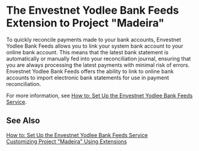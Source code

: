 <properties
	pageTitle="Envestnet Yodlee Bank Feeds | Project Madeira"
        description="Provides information about the Envestnet Yodlee Bank Feeds extension" 
        services="" 
        documentationCenter="Madeira"
        authors="edupont"/>
    
# The Envestnet Yodlee Bank Feeds Extension to Project "Madeira"
To quickly reconcile payments made to your bank accounts, Envestnet Yodlee Bank Feeds allows you to link your system bank account to your online bank account. This means that the latest bank statement is automatically or manually fed into your reconciliation journal, ensuring that you are always processing the latest payments with minimal risk of errors. Envestnet Yodlee Bank Feeds offers the ability to link to online bank accounts to import electronic bank statements for use in payment reconciliation.  
  
For more information, see [How to: Set Up the Envestnet Yodlee Bank Feeds Service](bank-how-setup-bank-statement-service.md). 
     
## See Also  
[How to: Set Up the Envestnet Yodlee Bank Feeds Service](bank-how-setup-bank-statement-service.md)  
[Customizing Project &quot;Madeira&quot; Using Extensions ](ui-extensions.md)  
